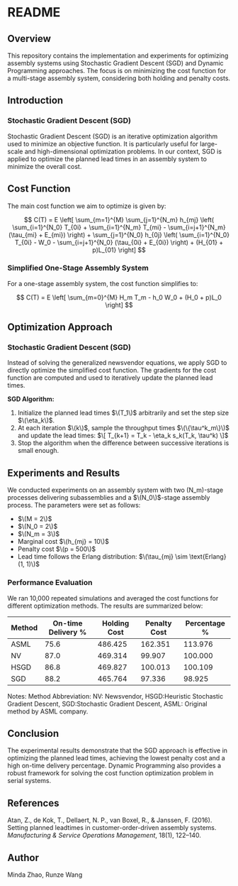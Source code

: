 # README

## Overview

This repository contains the implementation and experiments for optimizing assembly systems using Stochastic Gradient Descent (SGD) and Dynamic Programming approaches. The focus is on minimizing the cost function for a multi-stage assembly system, considering both holding and penalty costs.

## Introduction

### Stochastic Gradient Descent (SGD)
Stochastic Gradient Descent (SGD) is an iterative optimization algorithm used to minimize an objective function. It is particularly useful for large-scale and high-dimensional optimization problems. In our context, SGD is applied to optimize the planned lead times in an assembly system to minimize the overall cost.

## Cost Function

The main cost function we aim to optimize is given by:

$$
C(T) = E \left[ \sum_{m=1}^{M} \sum_{j=1}^{N_m} h_{mj} \left( \sum_{i=1}^{N_0} T_{0i} + \sum_{i=1}^{N_m} T_{mi} - \sum_{i=j+1}^{N_m} (\tau_{mi} + E_{mi}) \right) + \sum_{j=1}^{N_0} h_{0j} \left( \sum_{i=1}^{N_0} T_{0i} - W_0 - \sum_{i=j+1}^{N_0} (\tau_{0i} + E_{0i}) \right) + (H_{01} + p)L_{01} \right]
$$

### Simplified One-Stage Assembly System

For a one-stage assembly system, the cost function simplifies to:

$$
C(T) = E \left[ \sum_{m=0}^{M} H_m T_m - h_0 W_0 + (H_0 + p)L_0 \right]
$$

## Optimization Approach

### Stochastic Gradient Descent (SGD)

Instead of solving the generalized newsvendor equations, we apply SGD to directly optimize the simplified cost function. The gradients for the cost function are computed and used to iteratively update the planned lead times.

**SGD Algorithm:**

1. Initialize the planned lead times $\(T_1\)$ arbitrarily and set the step size $\(\eta_k\)$.
2. At each iteration $\(k\)$, sample the throughput times $\(\{\tau^k_m\}\)$ and update the lead times:
$\[ T_{k+1} = T_k - \eta_k s_k(T_k, \tau^k) \]$
3. Stop the algorithm when the difference between successive iterations is small enough.

## Experiments and Results

We conducted experiments on an assembly system with two \(N_m\)-stage processes delivering subassemblies and a $\(N_0\)$-stage assembly process. The parameters were set as follows:
- $\(M = 2\)$
- $\(N_0 = 2\)$
- $\(N_m = 3\)$
- Marginal cost $\(h_{mj} = 10\)$
- Penalty cost $\(p = 500\)$
- Lead time follows the Erlang distribution: $\(\tau_{mj} \sim \text{Erlang}(1, 1)\)$

### Performance Evaluation

We ran 10,000 repeated simulations and averaged the cost functions for different optimization methods. The results are summarized below:

| Method | On-time Delivery % | Holding Cost | Penalty Cost | Percentage % |
|--------|--------------------|--------------|--------------|--------------|
| ASML   | 75.6               | 486.425      | 162.351      | 113.976      |
| NV     | 87.0               | 469.314      | 99.907       | 100.000      |
| HSGD   | 86.8               | 469.827      | 100.013      | 100.109      |
| SGD    | 88.2               | 465.764      | 97.336       | 98.925       |


Notes: Method Abbreviation: NV: Newsvendor, HSGD:Heuristic Stochastic Gradient Descent, SGD:Stochastic Gradient Descent, ASML: Original method by ASML company.

## Conclusion

The experimental results demonstrate that the SGD approach is effective in optimizing the planned lead times, achieving the lowest penalty cost and a high on-time delivery percentage. Dynamic Programming also provides a robust framework for solving the cost function optimization problem in serial systems.

## References

Atan, Z., de Kok, T., Dellaert, N. P., van Boxel, R., & Janssen, F. (2016). Setting planned leadtimes in customer-order-driven assembly systems. *Manufacturing & Service Operations Management*, 18(1), 122–140.

## Author
Minda Zhao, Runze Wang


